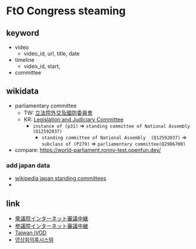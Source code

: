 # FtO Congress steaming

## keyword
- video
    - video_id, url, title, date
- timeline
    - video_id, start, 
- committee

## wikidata
- parliamentary committee 
    - TW: [立法院外交及國防委員會](https://www.wikidata.org/wiki/Q15942562)
    - KR: [Legislation and Judiciary Committee](https://www.wikidata.org/wiki/Q14850681)
        - `instance of (p31)` => 
`standing committee of National Assembly  (Q12592037)`
            - `standing committee of National Assembly  (Q12592037)` => `subclass of (P279)` => `parliamentary committee(Q2986700)`
- compare: https://world-parliament.ronny-test.openfun.dev/
### add japan data
- [wikipedia japan standing committees](https://ja.wikipedia.org/wiki/%E5%B8%B8%E4%BB%BB%E5%A7%94%E5%93%A1%E4%BC%9A#%E8%A1%86%E8%AD%B0%E9%99%A2%E3%81%AE%E5%B8%B8%E4%BB%BB%E5%A7%94%E5%93%A1%E4%BC%9A)
- 
## link
- [衆議院インターネット審議中継](https://www.shugiintv.go.jp/jp/index.php)
- [参議院インターネット審議中継](https://www.webtv.sangiin.go.jp/webtv/index.php)
- [Taiwan iVOD](https://ivod.ly.gov.tw/)
- [영상회의록시스템](https://w3.assembly.go.kr/main/index.do)